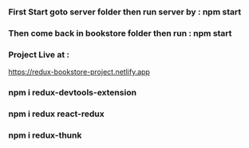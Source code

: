 ### First Start goto server folder then run server by : npm start

### Then come back in bookstore folder then run : npm start

### Project Live at :

https://redux-bookstore-project.netlify.app

### npm i redux-devtools-extension

### npm i redux react-redux

### npm i redux-thunk
